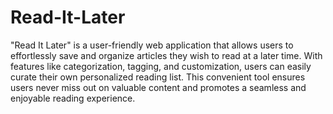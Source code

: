 # Read-It-Later
"Read It Later" is a user-friendly web application that allows users to effortlessly save and organize articles they wish to read at a later time. With features like categorization, tagging, and customization, users can easily curate their own personalized reading list. This convenient tool ensures users never miss out on valuable content and promotes a seamless and enjoyable reading experience.
